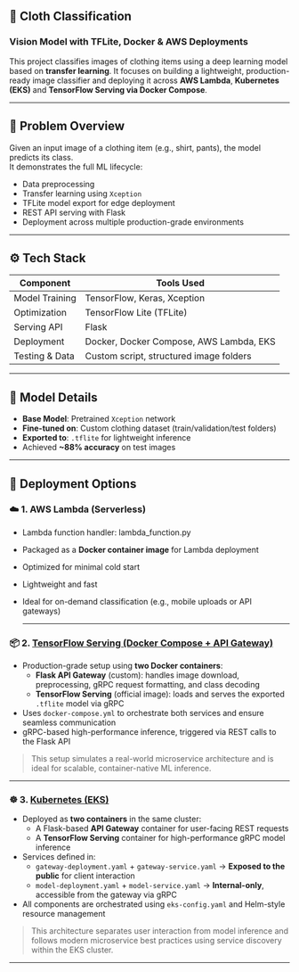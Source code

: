 ## 👕 Cloth Classification  
### Vision Model with TFLite, Docker & AWS Deployments


This project classifies images of clothing items using a deep learning model based on **transfer learning**. 
It focuses on building a lightweight, production-ready image classifier and deploying it across **AWS Lambda**, 
**Kubernetes (EKS)** and **TensorFlow Serving via Docker Compose**.

---

## 🧠 Problem Overview

Given an input image of a clothing item (e.g., shirt, pants), the model predicts its class.  
It demonstrates the full ML lifecycle:
- Data preprocessing
- Transfer learning using `Xception`
- TFLite model export for edge deployment
- REST API serving with Flask
- Deployment across multiple production-grade environments

---

## ⚙️ Tech Stack

| Component        | Tools Used                          |
|------------------|-------------------------------------|
| Model Training   | TensorFlow, Keras, Xception         |
| Optimization     | TensorFlow Lite (TFLite)            |
| Serving API      | Flask                               |
| Deployment       | Docker, Docker Compose, AWS Lambda, EKS |
| Testing & Data   | Custom script, structured image folders |

---

## 🧪 Model Details

- **Base Model**: Pretrained `Xception` network
- **Fine-tuned on**: Custom clothing dataset (train/validation/test folders)
- **Exported to**: `.tflite` for lightweight inference
- Achieved **~88% accuracy** on test images

---

## 🚀 Deployment Options

### ☁️ 1. AWS Lambda (Serverless)

- Lambda function handler: lambda_function.py
- Packaged as a **Docker container image** for Lambda deployment
- Optimized for minimal cold start
- Lightweight and fast
- Ideal for on-demand classification (e.g., mobile uploads or API gateways)

  ---

### 📦 2. [TensorFlow Serving (Docker Compose + API Gateway)](./Tf_Serving_Docker_Compose)

- Production-grade setup using **two Docker containers**:
  - **Flask API Gateway** (custom): handles image download, preprocessing, gRPC request formatting, and class decoding
  - **TensorFlow Serving** (official image): loads and serves the exported `.tflite` model via gRPC
- Uses `docker-compose.yml` to orchestrate both services and ensure seamless communication
- gRPC-based high-performance inference, triggered via REST calls to the Flask API

> This setup simulates a real-world microservice architecture and is ideal for scalable, container-native ML inference.

---

### ☸️ 3. [Kubernetes (EKS)](./EKS_Model_Deployment)

- Deployed as **two containers** in the same cluster:
  - A Flask-based **API Gateway** container for user-facing REST requests
  - A **TensorFlow Serving** container for high-performance gRPC model inference
- Services defined in:
  - `gateway-deployment.yaml` + `gateway-service.yaml` → **Exposed to the public** for client interaction
  - `model-deployment.yaml` + `model-service.yaml` → **Internal-only**, accessible from the gateway via gRPC
- All components are orchestrated using `eks-config.yaml` and Helm-style resource management

> This architecture separates user interaction from model inference and follows modern microservice best practices using service discovery within the EKS cluster.

---
